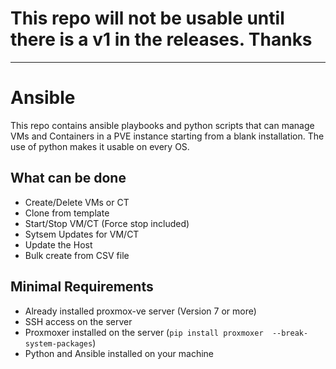 # This repo will not be usable until there is a v1 in the releases. Thanks

---

# Ansible

This repo contains ansible playbooks and python scripts that can manage VMs and Containers in a PVE instance starting from a blank installation.
The use of python makes it usable on every OS.

## What can be done
- Create/Delete VMs or CT
- Clone from template
- Start/Stop VM/CT (Force stop included)
- Sytsem Updates for VM/CT
- Update the Host
- Bulk create from CSV file

## Minimal Requirements
- Already installed proxmox-ve server (Version 7 or more)
- SSH access on the server
- Proxmoxer installed on the server (`pip install proxmoxer  --break-system-packages`)
- Python and Ansible installed on your machine
